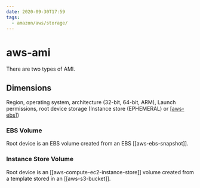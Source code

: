 ```yaml
---
date: 2020-09-30T17:59
tags:
  - amazon/aws/storage/
---
```


# aws-ami

There are two types of AMI. 

## Dimensions

Region, operating system, architecture (32-bit, 64-bit, ARM), Launch permissions, root device storage (Instance store (EPHEMERAL) or [[aws-ebs]](EBS)) 

### EBS Volume
Root device is an EBS volume created from an EBS [[aws-ebs-snapshot]].

### Instance Store Volume

Root device is an [[aws-compute-ec2-instance-store]] volume created from a template stored in an [[aws-s3-bucket]].